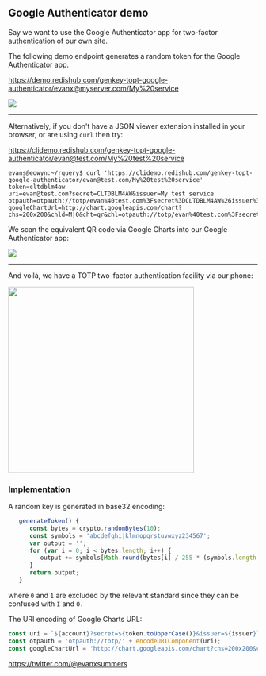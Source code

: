 
## Google Authenticator demo

Say we want to use the Google Authenticator app for two-factor authentication of our own site.

The following demo endpoint generates a random token for the Google Authenticator app.

https://demo.redishub.com/genkey-topt-google-authenticator/evanx@myserver.com/My%20service

<img src="https://evanx.github.io/images/rquery/genkey-totp-ga.png">

<hr>

Alternatively, if you don't have a JSON viewer extension installed in your browser, or are using `curl` then try:

https://clidemo.redishub.com/genkey-topt-google-authenticator/evan@test.com/My%20test%20service

```shell
evans@eowyn:~/rquery$ curl 'https://clidemo.redishub.com/genkey-topt-google-authenticator/evan@test.com/My%20test%20service'
token=cltdblm4aw
uri=evan@test.com?secret=CLTDBLM4AW&issuer=My test service
otpauth=otpauth://totp/evan%40test.com%3Fsecret%3DCLTDBLM4AW%26issuer%3DMy%20test%20service
googleChartUrl=http://chart.googleapis.com/chart?chs=200x200&chld=M|0&cht=qr&chl=otpauth://totp/evan%40test.com%3Fsecret%3DCLTDBLM4AW%26issuer%3DMy%20test%20service
```
We scan the equivalent QR code via Google Charts into our Google Authenticator app:

<img src="https://evanx.github.io/images/rquery/gentoken-qrcode-googlecharts.png">

<hr>

And voilà, we have a TOTP two-factor authentication facility via our phone:

<img src="https://evanx.github.io/images/rquery/google-authenticator-app-CROPPED.png" width="375">

### Implementation

A random key is generated in base32 encoding:
```javascript
   generateToken() {
      const bytes = crypto.randomBytes(10);
      const symbols = 'abcdefghijklmnopqrstuvwxyz234567';
      var output = '';
      for (var i = 0; i < bytes.length; i++) {
         output += symbols[Math.round(bytes[i] / 255 * (symbols.length - 1))];
      }
      return output;
   }
```
where `0` and `1` are excluded by the relevant standard since they can be confused with `I` and `O.`

The URI encoding of Google Charts URL:
```javascript
const uri = `${account}?secret=${token.toUpperCase()}&issuer=${issuer}`;
const otpauth = 'otpauth://totp/' + encodeURIComponent(uri);
const googleChartUrl = 'http://chart.googleapis.com/chart?chs=200x200&chld=M|0&cht=qr&chl=' + otpauth;
```

https://twitter.com/@evanxsummers
